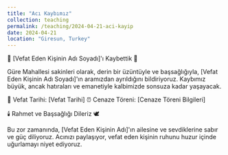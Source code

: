 ```yaml
---
title: "Acı Kaybımız"
collection: teaching
permalink: /teaching/2024-04-21-aci-kayip
date: 2024-04-21
location: "Giresun, Turkey"
---
```


👤 [Vefat Eden Kişinin Adı Soyadı]'ı Kaybettik 👤

Güre Mahallesi sakinleri olarak, derin bir üzüntüyle ve başsağlığıyla, [Vefat Eden Kişinin Adı Soyadı]'ın aramızdan ayrıldığını bildiriyoruz. Kaybımız büyük, ancak hatıraları ve emanetiyle kalbimizde sonsuza kadar yaşayacak.

📅 Vefat Tarihi: [Vefat Tarihi]
⏰ Cenaze Töreni: [Cenaze Töreni Bilgileri]

🕯️ Rahmet ve Başsağlığı Dileriz 🕊️

Bu zor zamanında, [Vefat Eden Kişinin Adı]'ın ailesine ve sevdiklerine sabır ve güç diliyoruz. Acınızı paylaşıyor, vefat eden kişinin ruhunu huzur içinde uğurlamayı niyet ediyoruz.